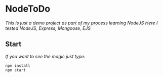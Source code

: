 # NodeToDo

_This is just a demo project as part of my process learning NodeJS_
_Here I tested NodeJS, Express, Mongoose, EJS_

## Start

_If you want to see the magic just type:_

```
npm install
npm start
```